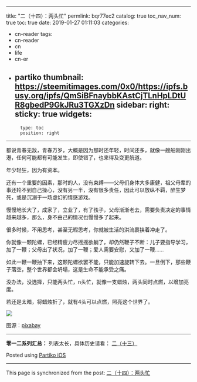 
---
title: "二（十四）：两头忙"
permlink: bqr77ec2
catalog: true
toc_nav_num: true
toc: true
date: 2019-01-27 01:11:03
categories:
- cn-reader
tags:
- cn-reader
- cn
- life
- cn-er
- partiko
thumbnail: https://steemitimages.com/0x0/https://ipfs.busy.org/ipfs/QmSiBFnaybbKAstCjTLnHpLDtUR8gbedP9GkJRu3TGXzDn
sidebar:
    right:
        sticky: true
widgets:
    -
        type: toc
        position: right
---


都说青春无敌，青春万岁，大概是因为那时还年轻，时间还多，就像一艘船刚刚出港，任何可能都有可能发生，即使错了，也来得及变更航道。

年少轻狂，因为有资本。

还有一个重要的因素，那时的人，没有束缚——父母们身体大多康健，祖父母辈的事还轮不到自己操心，没有另一半，没有很多责任，因此可以放纵不羁，醉生梦死，或是沉溺于一场虚幻的情感游戏。

慢慢地长大了，成家了，立业了，有了孩子，父母渐渐老去，需要负责决定的事情越来越多，那么，身不由己的情况也慢慢多了起来。

很多时候，不用思考，甚至无暇思考，你就被生活的洪流裹挟着冲走了。

你就像一颗陀螺，已经精疲力尽摇摇欲躺了，却仍然鞭子不断：儿子要指导学习，加了一鞭；父母出了状况，加了一鞭；爱人需要安慰，又加了一鞭……

如此一鞭一鞭抽下来，这颗陀螺欲罢不能，只能加速旋转下去。一旦倒下，那些鞭子落空，整个世界都会坍塌，这是生命不能承受之痛。

没办法，没选择，只能两头忙，n头忙，就像一支蜡烛，两头同时点燃，以增加亮度。

若还是太暗，将蜡烛折了，就有4头可以点燃，照亮这个世界了。

![](https://steemitimages.com/0x0/https://ipfs.busy.org/ipfs/QmSiBFnaybbKAstCjTLnHpLDtUR8gbedP9GkJRu3TGXzDn)

图源：[pixabay](https://cdn.pixabay.com/photo/2017/10/26/20/00/pumpkin-2892303_960_720.jpg)

---

**零一二系列汇总：**
列表太长，具体历史请看：
[二（十三）](https://busy.org/@softmetal/nnv3e1kz1e)

Posted using [Partiko iOS](https://steemit.com/@partiko-ios)

- - -

This page is synchronized from the post: [二（十四）：两头忙](https://steemit.com/@julian2013/bqr77ec2)
